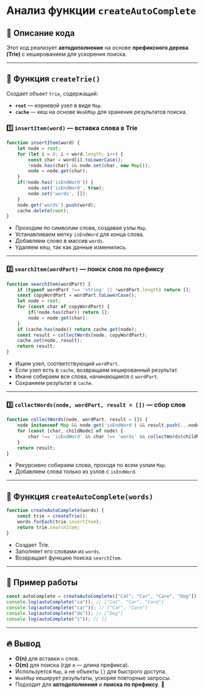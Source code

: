 # Анализ функции `createAutoComplete`

## 🔹 Описание кода
Этот код реализует **автодополнение** на основе **префиксного дерева (Trie)** с кешированием для ускорения поиска.

---

## 📌 Функция `createTrie()`
Создает объект `trie`, содержащий:
- **`root`** — корневой узел в виде `Map`.
- **`cache`** — кеш на основе `WeakMap` для хранения результатов поиска.

### 1️⃣ `insertItem(word)` — вставка слова в Trie
```js
function insertItem(word) {
    let node = root;
    for (let i = 0; i < word.length; i++) {
        const char = word[i].toLowerCase();
        !node.has(char) && node.set(char, new Map());
        node = node.get(char);
    }
    if(!node.has('isEndWord')) {
        node.set('isEndWord', true);
        node.set('words', []);
    }
    node.get('words').push(word);
    cache.delete(root);
}
```
- Проходим по символам слова, создавая узлы `Map`.
- Устанавливаем метку `isEndWord` для конца слова.
- Добавляем слово в массив `words`.
- Удаляем кеш, так как данные изменились.

---

### 2️⃣ `searchItem(wordPart)` — поиск слов по префиксу
```js
function searchItem(wordPart) {
    if (typeof wordPart !== 'string' || !wordPart.length) return [];
    const copyWordPart = wordPart.toLowerCase();
    let node = root;
    for (const char of copyWordPart) {
        if(!node.has(char)) return [];
        node = node.get(char);
    }
    if (cache.has(node)) return cache.get(node);
    const result = collectWords(node, copyWordPart);
    cache.set(node, result);
    return result;
}
```
- Ищем узел, соответствующий `wordPart`.
- Если узел есть в `cache`, возвращаем кешированный результат.
- Иначе собираем все слова, начинающиеся с `wordPart`.
- Сохраняем результат в `cache`.

---

### 3️⃣ `collectWords(node, wordPart, result = [])` — сбор слов
```js
function collectWords(node, wordPart, result = []) {
    node instanceof Map && node.get('isEndWord') && result.push(...node.get('words'));
    for (const [char, childNode] of node) {
        char !== 'isEndWord' && char !== 'words' && collectWords(childNode, `${wordPart}${char}`, result);
    }
    return result;
}
```
- Рекурсивно собираем слова, проходя по всем узлам `Map`.
- Добавляем слова только из узлов с `isEndWord`.

---

## 📌 Функция `createAutoComplete(words)`
```js
function createAutoComplete(words) {
    const trie = createTrie();
    words.forEach(trie.insertItem);
    return trie.searchItem;
}
```
- Создает Trie.
- Заполняет его словами из `words`.
- Возвращает функцию поиска `searchItem`.

---

## 🔎 Пример работы
```js
const autoComplete = createAutoComplete(["Cat", "Car", "Care", "Dog"]);
console.log(autoComplete("ca")); // ["Cat", "Car", "Care"]
console.log(autoComplete("car")); // ["Car", "Care"]
console.log(autoComplete("do")); // ["Dog"]
console.log(autoComplete("z")); // []
```

---

## 🔥 Вывод
- **O(n)** для вставки `n` слов.
- **O(m)** для поиска (где `m` — длина префикса).
- Используется `Map`, а не объекты `{}` для быстрого доступа.
- `WeakMap` кеширует результаты, ускоряя повторные запросы.
- Подходит для **автодополнения** и **поиска по префиксу**. 🚀

